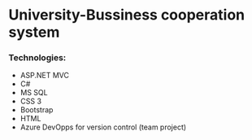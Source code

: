 # University-Bussiness cooperation system

### Technologies:

* ASP.NET MVC
* C#
* MS SQL
* CSS 3
* Bootstrap
* HTML
* Azure DevOpps for version control (team project)
